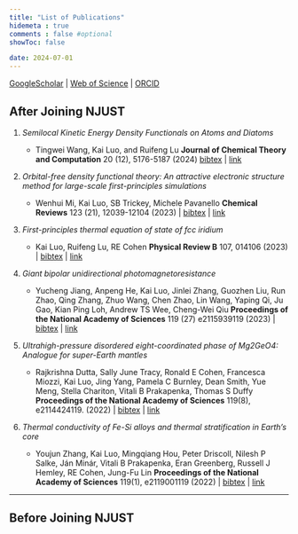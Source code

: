 ```yaml
---
title: "List of Publications"
hidemeta : true
comments : false #optional
showToc: false

date: 2024-07-01
---
```


[GoogleScholar](https://scholar.google.com/citations?hl=en&user=5byAayIAAAAJ) | [Web of Science](https://www.webofscience.com/wos/author/record/O-3048-2018) | [ORCID](https://orcid.org/0000-0002-3802-0029)

## After Joining NJUST
1. *Semilocal Kinetic Energy Density Functionals on Atoms and Diatoms*
   - Tingwei Wang, Kai Luo, and Ruifeng Lu **Journal of Chemical Theory and Computation**  20 (12), 5176-5187 (2024) [bibtex](./Wang2024_JCTC.bib) | [link](10.1021/acs.jctc.4c00532)

1. *Orbital-free density functional theory: An attractive electronic structure method for large-scale first-principles simulations*
   - Wenhui Mi, Kai Luo, SB Trickey, Michele Pavanello **Chemical Reviews** 123 (21), 12039-12104 (2023) | [bibtex](./Mi2023_ChemRev.bib) | [link](https://doi.org/10.1021/acs.chemrev.2c00758)

1. *First-principles thermal equation of state of fcc iridium*
   - Kai Luo, Ruifeng Lu, RE Cohen **Physical Review B** 107, 014106 (2023) | [bibtex](./Luo2023_PRB.bibtex) 
   | [link](https://doi.org/10.1103/PhysRevB.107.014106)

1. *Giant bipolar unidirectional photomagnetoresistance*
   - Yucheng Jiang, Anpeng He, Kai Luo, Jinlei Zhang, Guozhen Liu, Run Zhao, Qing Zhang, Zhuo Wang, Chen Zhao, Lin Wang, Yaping Qi, Ju Gao, Kian Ping Loh, Andrew TS Wee, Cheng-Wei Qiu **Proceedings of the National Academy of Sciences**  119 (27) e2115939119 (2023) | [bibtex](./Jiang2023_PNAS.bib) | [link](https://doi.org/10.1073/pnas.2115939119)
   
1. *Ultrahigh-pressure disordered eight-coordinated phase of Mg2GeO4: Analogue for super-Earth mantles*
   - Rajkrishna Dutta, Sally June Tracy, Ronald E Cohen, Francesca Miozzi, Kai Luo, Jing Yang, Pamela C Burnley, Dean Smith, Yue Meng, Stella Chariton, Vitali B Prakapenka, Thomas S Duffy **Proceedings of the National Academy of Sciences** 119(8), e2114424119. (2022) | [bibtex](./Dutta2022_PNAS.bib) | [link](https://doi.org/10.1073/pnas.2114424119)

1. *Thermal conductivity of Fe-Si alloys and thermal stratification in Earth’s core*
   - Youjun Zhang, Kai Luo, Mingqiang Hou, Peter Driscoll, Nilesh P Salke, Ján Minár, Vitali B Prakapenka, Eran Greenberg, Russell J Hemley, RE Cohen, Jung-Fu Lin **Proceedings of the National Academy of Sciences** 119(1), e2119001119 (2022) | [bibtex](./Zhang2022_PNAS.bib) | [link](https://doi.org/10.1073/pnas.2119001119)
<!-- 2. **Machine Learning in Data Science**
   - *Authors:* Alice Johnson, Bob Williams
   - *Publication Details:* Data Science Journal, 2022
   - [PDF](/path/to/publication2.pdf) | [Link](https://example.com/pub2)

3. **Advanced Techniques in Computational Biology**
   - *Authors:* Charlie Brown, Diana Prince
   - *Publication Details:* Bioinformatics Review, 2021
   - [PDF](/path/to/publication3.pdf) | [Link](https://example.com/pub3)

4. **Cybersecurity: Challenges and Solutions**
   - *Authors:* Eve White, Frank Black
   - *Publication Details:* Security Journal, 2020
   - [PDF](/path/to/publication4.pdf) | [Link](https://example.com/pub4)

5. **Data Visualization: Tools and Techniques**
   - *Authors:* Jane Doe, Diana Prince
   - *Publication Details:* Visualization Magazine, 2019
   - [PDF](/path/to/publication5.pdf) | [Link](https://example.com/pub5) -->

<!-- Add more publications as needed -->
---
## Before Joining NJUST